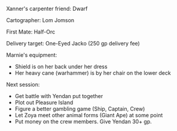 Xanner's carpenter friend: Dwarf

Cartographer:
Lom Jomson

First Mate: Half-Orc

Delivery target: One-Eyed Jacko (250 gp delivery fee)


Marnie's equipment:
 * Shield is on her back under her dress
 * Her heavy cane (warhammer) is by her chair on the lower deck


Next session:
 * Get battle with Yendan put together
 * Plot out Pleasure Island
 * Figure a better gambling game (Ship, Captain, Crew)
 * Let Zoya meet other animal forms (Giant Ape) at some point
 * Put money on the crew members. Give Yendan 30+ gp.
